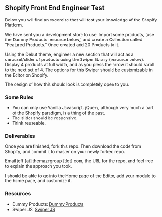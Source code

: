## Shopify Front End Engineer Test

Below you will find an excercise that will test your knowledge of the Shopify Platform.

We have sent you a development store to use. Import some products, (use the Dummy Products resource below,) and create a Collection called "Featured Products."  Once created add 20 Products to it.

Using the Debut theme, engineer a new section that will act as a carousel/slider of products using the Swiper library (resource below). Display 4 products at full width, and as you press the arrow it should scroll to the next set of 4.  The options for this Swiper should be customizable in the Editor on Shopify.

The design of how this should look is completely open to you.

### Some Rules

- You can only use Vanilla Javascript. jQuery, although very much a part of the Shopify paradigm, is a thing of the past.
- The slider should be responsive.
- Think reuseable.

### Deliverables

Once you are finished, fork this repo.  Then download the code from Shopify, and commit it to master on your newly forked repo.

Email jeff [at] themazegroup [dot] com, the URL for the repo, and feel free to explain the approach you took.

I should be able to go into the Home page of the Editor, add your module to the home page, and customize it.

### Resources

- Dummy Products: [Dummy Products](https://github.com/JoshHighland/shopify-dummy-data)
- Swiper JS: [Swiper JS](https://swiperjs.com/)
